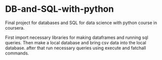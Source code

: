 # DB-and-SQL-with-python
Final project for databases and SQL for data science with python course in coursera.

First import necessary libraries for making dataframes and running sql queries.
Then make a local database and bring csv data into the local database. after that run necessary queries using execute and fatchall commands.

